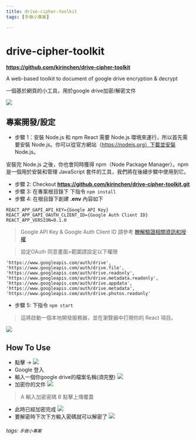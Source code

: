 ```yaml
---
title: drive-cipher-toolkit
tags: [手做小專案]

---
```


# drive-cipher-toolkit

**https://github.com/kirinchen/drive-cipher-toolkit**

A web-based toolkit to document of google drive encryption & decrypt 

一個基於網頁的小工具，用於google drive加密/解密文件

![](https://hackmd.io/_uploads/BkWssvUrh.png)

## 專案開發/設定
* 步驟 1：安裝 Node.js 和 npm
React 需要 Node.js 環境來運行，所以首先需要安裝 Node.js。你可以從官方網站（https://nodejs.org）下載並安裝 Node.js。

安裝完 Node.js 之後，你也會同時獲得 npm（Node Package Manager）。npm 是一個用於安裝和管理 JavaScript 套件的工具，我們將在後續步驟中使用到它。


* 步驟 2: Checkout **https://github.com/kirinchen/drive-cipher-toolkit.git**
* 步驟 3: 在專案根目錄下 下指令 `npm install`
* 步驟 4: 在根目錄下創建 **.env** 內容如下
```json=
REACT_APP_GAPI_API_KEY={Google API Key}
REACT_APP_GAPI_OAUTH_CLIENT_ID={Google Auth Client ID}
REACT_APP_VERSION=0.1.0
```
> Google API Key & Google Auth Client ID 請參考 [瞭解驗證相關資訊和授權](https://developers.google.com/drive/api/guides/about-sdk?hl=zh-tw)

> 設定OAuth 同意畫面>範圍請設定以下權限 
```l=
'https://www.googleapis.com/auth/drive',
'https://www.googleapis.com/auth/drive.file',
'https://www.googleapis.com/auth/drive.readonly',
'https://www.googleapis.com/auth/drive.metadata.readonly',
'https://www.googleapis.com/auth/drive.appdata',
'https://www.googleapis.com/auth/drive.metadata',
'https://www.googleapis.com/auth/drive.photos.readonly'
```
* 步驟 5: 下指令 `npm start`
> 這將啟動一個本地開發服務器，並在瀏覽器中打開你的 React 項目。
 
![](https://hackmd.io/_uploads/HJpZetLSn.png)


## How To Use

* 點擊 -> ![](https://hackmd.io/_uploads/BJMUeK8Sn.png)
* Google 登入
* 輸入一個你google drive的檔案名稱(須完整)
![](https://hackmd.io/_uploads/rJ8ybYIB2.png)
* 加密你的文件
![](https://hackmd.io/_uploads/SJ4JmKUBh.png)
> A 輸入加密密碼
> B 點擊上傳覆蓋 

* 此時已經加密完成
![](https://hackmd.io/_uploads/rkiyOY8Hn.png)
* 要解密時下次下方輸入密碼就可以解密了
![](https://hackmd.io/_uploads/S1Yr_FLB3.png)



###### tags: `手做小專案`



